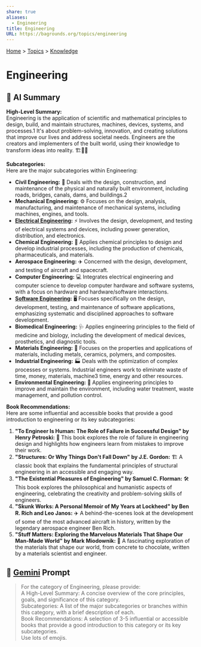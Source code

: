 ```yaml
---
share: true
aliases:
  - Engineering
title: Engineering
URL: https://bagrounds.org/topics/engineering
---
```

[Home](../index.md) > [Topics](./index.md) > [Knowledge](./a-hierarchical-view-of-human-knowledge.md)  
# Engineering  
## 🤖 AI Summary  
**High-Level Summary:**  
Engineering is the application of scientific and mathematical principles to design, build, and maintain structures, machines, devices, systems, and processes.1 It's about problem-solving, innovation, and creating solutions that improve our lives and address societal needs. Engineers are the creators and implementers of the built world, using their knowledge to transform ideas into reality. 🏗️🔧💡  
  
**Subcategories:**  
Here are the major subcategories within Engineering:  
  
- **Civil Engineering:** 🌉 Deals with the design, construction, and maintenance of the physical and naturally built environment, including roads, bridges, canals, dams, and buildings.2  
- **Mechanical Engineering:** ⚙️ Focuses on the design, analysis, manufacturing, and maintenance of mechanical systems, including machines, engines, and tools.  
- **[Electrical Engineering](./electrical-engineering.md):** ⚡ Involves the design, development, and testing of electrical systems and devices, including power generation, distribution, and electronics.  
- **Chemical Engineering:** 🧪 Applies chemical principles to design and develop industrial processes, including the production of chemicals, pharmaceuticals, and materials.  
- **Aerospace Engineering:** ✈️ Concerned with the design, development, and testing of aircraft and spacecraft.  
- **Computer Engineering:** 💻 Integrates electrical engineering and computer science to develop computer hardware and software systems, with a focus on hardware and hardware/software interactions.  
- **[Software Engineering](./software-engineering.md):** 🖥️ Focuses specifically on the design, development, testing, and maintenance of software applications, emphasizing systematic and disciplined approaches to software development.  
- **Biomedical Engineering:** 🩺 Applies engineering principles to the field of medicine and biology, including the development of medical devices, prosthetics, and diagnostic tools.  
- **Materials Engineering:** 🧱 Focuses on the properties and applications of materials, including metals, ceramics, polymers, and composites.  
- **Industrial Engineering:** 🏭 Deals with the optimization of complex processes or systems. Industrial engineers work to eliminate waste of time, money, materials, machine3 time, energy and other resources.  
- **Environmental Engineering:** 🌳 Applies engineering principles to improve and maintain the environment, including water treatment, waste management, and pollution control.  
  
**Book Recommendations:**  
Here are some influential and accessible books that provide a good introduction to engineering or its key subcategories:  
  
1. **"To Engineer Is Human: The Role of Failure in Successful Design" by Henry Petroski:** 📖 This book explores the role of failure in engineering design and highlights how engineers learn from mistakes to improve their work.  
2. **"Structures: Or Why Things Don't Fall Down" by J.E. Gordon:** 🏗️ A classic book that explains the fundamental principles of structural engineering in an accessible and engaging way.  
3. **"The Existential Pleasures of Engineering" by Samuel C. Florman:** 🛠️ This book explores the philosophical and humanistic aspects of engineering, celebrating the creativity and problem-solving skills of engineers.  
4. **"Skunk Works: A Personal Memoir of My Years at Lockheed" by Ben R. Rich and Leo Janos:** ✈️ A behind-the-scenes look at the development of some of the most advanced aircraft in history, written by the legendary aerospace engineer Ben Rich.  
5. **"Stuff Matters: Exploring the Marvelous Materials That Shape Our Man-Made World" by Mark Miodownik:** 🧱 A fascinating exploration of the materials that shape our world, from concrete to chocolate, written by a materials scientist and engineer.  
  
## 💬 [Gemini](https://gemini.google.com/app) Prompt  
> For the category of Engineering, please provide:  
A High-Level Summary: A concise overview of the core principles, goals, and significance of this category.  
Subcategories: A list of the major subcategories or branches within this category, with a brief description of each.  
Book Recommendations: A selection of 3-5 influential or accessible books that provide a good introduction to this category or its key subcategories.  
Use lots of emojis.